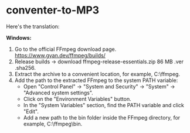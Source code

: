 # conventer-to-MP3

Here's the translation:

**Windows:**
1. Go to the official FFmpeg download page. https://www.gyan.dev/ffmpeg/builds/
2. Release builds -> download ffmpeg-release-essentials.zip 86 MB .ver .sha256.
3. Extract the archive to a convenient location, for example, C:\ffmpeg.
4. Add the path to the extracted FFmpeg to the system PATH variable:
   - Open "Control Panel" → "System and Security" → "System" → "Advanced system settings".
   - Click on the "Environment Variables" button.
   - In the "System Variables" section, find the PATH variable and click "Edit".
   - Add a new path to the bin folder inside the FFmpeg directory, for example, C:\ffmpeg\bin.

